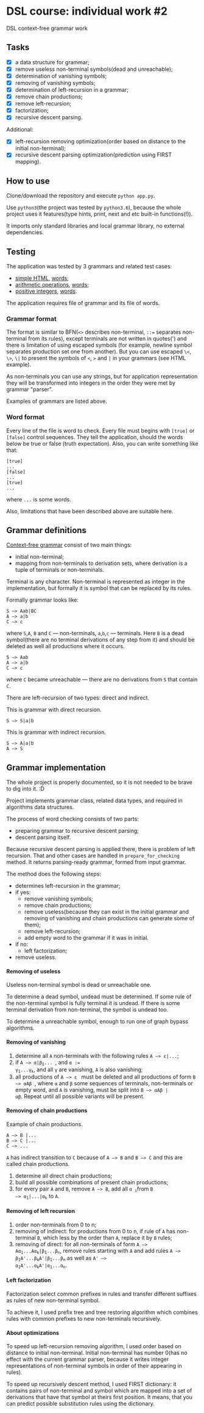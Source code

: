 # DSL course: individual work #2
DSL context-free grammar work

## Tasks

- [x] a data structure for grammar;
- [x] remove useless non-terminal symbols(dead and unreachable);
- [x] determination of vanishing symbols;
- [x] removing of vanishing symbols;
- [x] determination of left-recursion in a grammar;
- [x] remove chain productions;
- [x] remove left-recursion;
- [x] factorization;
- [x] recursive descent parsing.

Additional:
- [x] left-recursion removing optimization(order based on distance to the initial non-terminal);
- [x] recursive descent parsing optimization(prediction using FIRST mapping).

## How to use

Clone/download the repository and execute `python app.py`.

Use `python3`(the project was tested by `python3.6`), because the whole project uses it features(type hints, print, next and etc built-in functions(!)).

It imports only standard libraries and local grammar library, no external dependencies.

## Testing

The application was tested by 3 grammars and related test cases:

- [simple HTML](./test1), [words](./samples1);
- [arithmetic operations](./test2), [words](./samples2);
- [positive integers](./test3), [words](./samples3).

The application requires file of grammar and its file of words.

### Grammar format

The format is similar to BFN(`<>` describes non-terminal, `::=` separates non-terminal from its rules), except terminals are not written in quotes(') and there is limitation of using escaped symbols (for example, newline symbol separates production set one from another). But you can use escaped `\<`, `\>`, `\|` to present the symbols of `<`, `>` and `|` in your grammars (see HTML example).

As non-terminals you can use any strings, but for application representation they will be transformed into integers in the order they were met by grammar "parser".

Examples of grammars are listed above.

### Word format

Every line of the file is word to check. Every file must begins with `[true]` or `[false]` control sequences. They tell the application, should the words below be true or false (truth expectation). Also, you can write something like that:
```
[true]
...
[false]
...
[true]
...
```
where `...` is some words.

Also, limitations that have been described above are suitable here.

## Grammar definitions

[Context-free grammar](https://en.wikipedia.org/wiki/Context-free_grammar) consist of two main things:

- initial non-terminal;
- mapping from non-terminals to derivation sets, where derivation is a tuple of terminals or non-terminals.

Terminal is any character.
Non-terminal is represented as integer in the implementation, but formally it is symbol that can be replaced by its rules.

Formally grammar looks like:
```
S —> Aab|BC
A —> a|b
C —> c
```
where `S`,`A`, `B` and `C` &mdash; non-terminals, `a`,`b`,`c` &mdash; terminals. Here `B` is a dead symbol(there are no terminal derivations of any step from it) and should be deleted as well all productions where it occurs.
```
S —> Aab
A —> a|b
C —> c
```
where `C` became unreachable &mdash; there are no derivations from `S` that contain `C`.

There are left-recursion of two types: direct and indirect.

This is grammar with direct recursion.
```
S —> S|a|b
```

This is grammar with indirect recursion.
```
S —> A|a|b
A —> S
```

## Grammar implementation

The whole project is properly documented, so it is not needed to be brave to dig into it. :D

Project implements grammar class, related data types, and required in algorithms data structures.

The process of word checking consists of two parts:

- preparing grammar to recursive descent parsing;
- descent parsing itself.

Because recursive descent parsing is applied there, there is problem of left recursion. That and other cases are handled in `prepare_for_checking` method. It returns parsing-ready grammar, formed from input grammar.

The method does the following steps:

- determines left-recursion in the grammar;
- if yes:
    - remove vanishing symbols;
    - remove chain productions;
    - remove useless(because they can exist in the initial grammar and removing of vanishing and chain productions can generate some of them);
    - remove left-recursion;
    - add empty word to the grammar if it was in initial.
- if no:
    - left factorization;
- remove useless.

#### Removing of useless

Useless non-terminal symbol is dead or unreachable one.

To determine a dead symbol, undead must be determined. If some rule of the non-terminal symbol is fully terminal it is undead. If there is some terminal derivation from non-terminal, the symbol is undead too.

To determine a unreachable symbol, enough to run one of graph bypass algorithms.

#### Removing of vanishing

1. determine all `A` non-terminals with the following rules <code>A &mdash;> &epsilon;|...</code>;
2. if <code>A &mdash;> &alpha;|&beta;<sub>1</sub>... </code>, and <code>&alpha; := &gamma;<sub>1</sub>...&gamma;<sub>k</sub></code>, and all <code>&gamma;</code> are vanishing, `A` is also vanishing;
3. all productions of <code>A &mdash;> &epsilon; </code> must be deleted and all productions of form <code>B &mdash;> &alpha;A&beta; </code>, where <code>&alpha;</code> and <code>&beta;</code> some sequences of terminals, non-terminals or empty word, and `A` is vanishing, must be split into <code>B &mdash;> &alpha;A&beta; | &alpha;&beta;</code>. Repeat until all possible variants will be present.

#### Removing of chain productions

Example of chain productions.
```
A —> B |...
B —> C |...
C —> ...
```

`A` has indirect transition to `C` because of `A —> B` and `B —> C` and this are called chain productions.

1. determine all direct chain productions;
1. build all possible combinations of present chain productions;
1. for every pair `A` and `B`, remove `A —> B`, add all <code>&alpha; <sub>i</sub></code>from <code>B —> &alpha;<sub>1</sub>|...|&alpha;<sub>k</sub></code> to `A`.

#### Removing of left recursion

1. order non-terminals from 0 to n;
1. removing of indirect: for productions from 0 to n, if rule of `A` has non-terminal `B`, which less by the order than `A`, replace it by `B` rules;
1. removing of direct: for all non-terminals of form <code>A —> A&alpha;<sub>1</sub>...A&alpha;<sub>k</sub>|&beta;<sub>1</sub>...&beta;<sub>n</sub></code>, remove rules starting with `A` and add rules <code>A —> &beta;<sub>1</sub>A'...&beta;<sub>k</sub>A'|&beta;<sub>1</sub>...&beta;<sub>n</sub></code> as well as <code>A' —> &alpha;<sub>1</sub>A'...&alpha;<sub>k</sub>A'|&alpha;<sub>1</sub>...&alpha;<sub>n</sub></code>.

#### Left factorization

Factorization select common prefixes in rules and transfer different suffixes as rules of new non-terminal symbol.

To achieve it, I used prefix tree and tree restoring algorithm which combines rules with common prefixes to new non-terminals recursively.

#### About optimizations

To speed up left-recursion removing algorithm, I used order based on distance to initial non-terminal. Initial non-terminal has number 0(has no effect with the current grammar parser, because it writes integer representations of non-terminal symbols in order of their appearing in rules).

To speed up recursively descent method, I used FIRST dictionary: it contains pairs of non-terminal and symbol which are mapped into a set of derivations that have that symbol at theirs first position. It means, that you can predict possible substitution rules using the dictionary.
